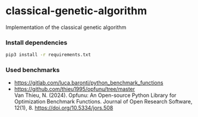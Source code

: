 # classical-genetic-algorithm
Implementation of the classical genetic algorithm

### Install dependencies
```bash
pip3 install -r requirements.txt
```

### Used benchmarks
- https://gitlab.com/luca.baronti/python_benchmark_functions
- https://github.com/thieu1995/opfunu/tree/master <br>
Van Thieu, N. (2024). Opfunu: An Open-source Python Library for Optimization Benchmark Functions. Journal of Open Research Software, 12(1), 8. https://doi.org/10.5334/jors.508
